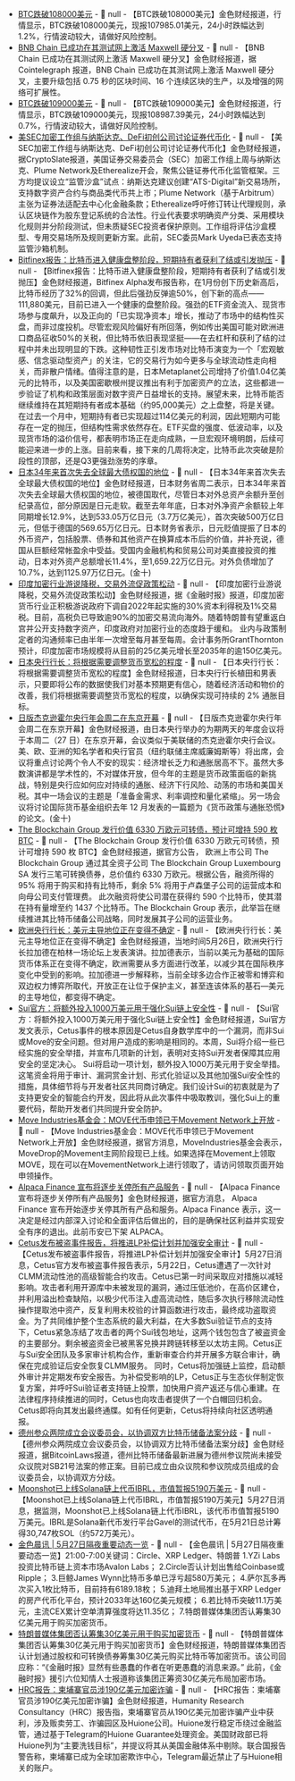 - [BTC跌破108000美元]() - 📰 null - 【BTC跌破108000美元】金色财经报道，行情显示，BTC跌破108000美元，现报107985.01美元，24小时跌幅达到1.2%，行情波动较大，请做好风险控制。
- [BNB Chain 已成功在其测试网上激活 Maxwell 硬分叉]() - 📰 null - 【BNB Chain 已成功在其测试网上激活 Maxwell 硬分叉】金色财经报道，据 Cointelegraph 报道，BNB Chain 已成功在其测试网上激活 Maxwell 硬分叉，主要升级包括 0.75 秒的区块时间、16 个连续区块的生产，以及增强的网络可扩展性。
- [BTC跌破109000美元]() - 📰 null - 【BTC跌破109000美元】金色财经报道，行情显示，BTC跌破109000美元，现报108987.39美元，24小时跌幅达到0.7%，行情波动较大，请做好风险控制。
- [美SEC加密工作组与纳斯达克、DeFi初创公司讨论证券代币化]() - 📰 null - 【美SEC加密工作组与纳斯达克、DeFi初创公司讨论证券代币化】金色财经报道，据CryptoSlate报道，美国证券交易委员会（SEC）加密工作组上周与纳斯达克、Plume Network及Etherealize开会，聚焦公链证券代币化监管框架。三方均提议设立“监管沙盒”试点：纳斯达克建议创建“ATS-Digital”新交易场所，支持数字资产合约与商品类代币共上市；Plume Network（基于Arbitrum）主张为证券法适配去中心化金融条款；Etherealize呼吁修订转让代理规则，承认区块链作为股东登记系统的合法性。行业代表要求明确资产分类、采用模块化规则并分阶段测试，但未质疑SEC投资者保护原则。工作组将评估沙盒模型、专用交易场所及规则更新方案。此前，SEC委员Mark Uyeda已表态支持监管沙箱机制。
- [Bitfinex报告：比特币进入健康盘整阶段，短期持有者获利了结或引发抛压]() - 📰 null - 【Bitfinex报告：比特币进入健康盘整阶段，短期持有者获利了结或引发抛压】金色财经报道，Bitfinex Alpha发布报告称，在1月份创下历史新高后，比特币经历了32%的回调，但此后强劲反弹逾50%，创下新的高点——111,880美元，目前已进入一个健康的盘整阶段。强劲的ETF资金流入、现货市场参与度飙升，以及正向的「已实现净资本」增长，推动了市场中的结构性买盘，而非过度投机。尽管宏观风险偏好有所回落，例如传出美国可能对欧洲进口商品征收50%的关税，但比特币依旧表现坚挺——在去杠杆和获利了结的过程中并未出现明显的下跌。这种韧性正引发市场对比特币演变为一个「宏观敏感、信念驱动型资产」的关注，它的交易行为如今更多与全球流动性走向相关，而非散户情绪。值得注意的是，日本Metaplanet公司增持了价值1.04亿美元的比特币，以及美国密歇根州提议推出有利于加密资产的立法，这些都进一步验证了机构和政策层面对数字资产日益增长的支持。展望未来，比特币能否继续维持在其短期持有者成本基础（约95,000美元）之上盘整，将是关键。在过去一个月中，短期持有者已实现超过114亿美元的利润，因此短期内可能存在一定的抛压，但结构性需求依然存在。ETF买盘的强度、低波动率，以及现货市场的溢价信号，都表明市场正在走向成熟，一旦宏观环境明朗，后续可能迎来进一步的上涨。目前来看，接下来的几周将决定，比特币此次突破是阶段性的顶部，还是Q3更强劲涨势的序章。
- [日本34年来首次失去全球最大债权国的地位]() - 📰 null - 【日本34年来首次失去全球最大债权国的地位】金色财经报道，日本财务省周二表示，日本34年来首次失去全球最大债权国的地位，被德国取代，尽管日本对外总资产余额升至创纪录高位，部分原因是日元走软。截至去年年底，日本对外净资产余额较上年同期增长12.9%，达到533.05万亿日元（3.7万亿美元），首次突破500万亿日元，但低于德国的569.65万亿日元。日本财务省表示，日元贬值提振了日本的外币资产，包括股票、债券和其他资产在换算成本币后的价值，并补充说，德国从巨额经常帐盈余中受益。受国内金融机构和贸易公司对美直接投资的推动，日本对外资产总额增长11.4%，至1,659.22万亿日元。对外负债增加了10.7%，达到1125.97万亿日元。(金十)
- [印度加密行业游说降税，交易外流促政策松动]() - 📰 null - 【印度加密行业游说降税，交易外流促政策松动】金色财经报道，据《金融时报》报道，印度加密货币行业正积极游说政府下调自2022年起实施的30%资本利得税及1%交易税。目前，高税负已导致逾90%的加密交易流向海外。随着特朗普有望重返白宫并公开支持数字资产，印度政府对加密行业的态度趋于缓和。 
业内与政策制定者的沟通频率已由半年一次增至每月甚至每周。会计事务所GrantThornton预计，印度加密市场规模将从目前的25亿美元增长至2035年的逾150亿美元。
- [日本央行行长：将根据需要调整货币宽松的程度]() - 📰 null - 【日本央行行长：将根据需要调整货币宽松的程度】金色财经报道，日本央行行长植田和男表示，只要即将公布的数据使我们对基本预期更有信心，随着经济活动和物价的改善，我们将根据需要调整货币宽松的程度，以确保实现可持续的 2% 通胀目标。
- [日版杰克逊霍尔央行年会周二在东京开幕]() - 📰 null - 【日版杰克逊霍尔央行年会周二在东京开幕】金色财经报道，由日本央行举办的为期两天的年度会议将于本周二（27 日）在东京开幕，会议类似于美联储的杰克逊霍尔央行会议。 
美、欧、亚洲的知名学者和央行官员（纽约联储主席威廉姆斯等）将出席，会议将重点讨论两个令人不安的现实：经济增长乏力和通胀居高不下。虽然大多数演讲都是学术性的，不对媒体开放，但今年的主题是货币政策面临的新挑战，特别是央行应如何应对持续的通胀、经济下行风险、动荡的市场和美国关税。其中一场会议的主题是「准备金需求、利率调控和量化紧缩」。另一场会议将讨论国际货币基金组织去年 12 月发表的一篇题为《货币政策与通胀恐慌》的论文。(金十)
- [The Blockchain Group 发行价值 6330 万欧元可转债，预计可增持 590 枚 BTC]() - 📰 null - 【The Blockchain Group 发行价值 6330 万欧元可转债，预计可增持 590 枚 BTC】金色财经报道，据官方公告， 欧洲上市公司 The Blockchain Group 通过其全资子公司 The Blockchain Group Luxembourg SA 发行三笔可转换债券，总价值约 6330 万欧元。根据公告，融资所得的 95% 将用于购买和持有比特币，剩余 5% 将用于卢森堡子公司的运营成本和向母公司支付管理费。 
此次融资将使公司潜在获得约 590 个比特币，使其潜在持有量增至约 1437 个比特币。The Blockchain Group 表示，此举旨在继续推进其比特币储备公司战略，同时发展其子公司的运营业务。
- [欧洲央行行长：美元主导地位正在变得不确定]() - 📰 null - 【欧洲央行行长：美元主导地位正在变得不确定】金色财经报道，当地时间5月26日，欧洲央行行长拉加德在柏林一场论坛上发表演讲。拉加德表示，当前以美元为基础的国际货币体系正在变得不确定，欧洲需要从多方面进行改革，以减少其在国际秩序变化中受到的影响。拉加德进一步解释称，当前全球多边合作正被零和博弈和双边权力博弈所取代，开放正在让位于保护主义，甚至连该体系的基石—美元的主导地位，都变得不确定。
- [Sui官方：将额外投入1000万美元用于强化Sui链上安全性]() - 📰 null - 【Sui官方：将额外投入1000万美元用于强化Sui链上安全性】金色财经报道，Sui官方发文表示，Cetus事件的根本原因是Cetus自身数学库中的一个漏洞，而非Sui或Move的安全问题。但对用户造成的影响是相同的。本周，Sui将介绍一些已经实施的安全举措，并宣布几项新的计划，表明对支持Sui开发者保障其应用安全的坚定决心。 
Sui将启动一项计划，额外投入1000万美元用于安全举措。这笔资金将用于审计、漏洞赏金计划、形式化验证以及其他加强Sui安全性的措施，具体细节将与开发者社区共同商讨确定。我们设计Sui的初衷就是为了支持更安全的智能合约开发，因此将从此次事件中吸取教训，强化Sui上的重要代码，帮助开发者们共同提升安全防护。
- [Move Industries基金会：MOVE代币申领已于Movement Network上开放]() - 📰 null - 【Move Industries基金会：MOVE代币申领已于Movement Network上开放】金色财经报道，据官方消息，MoveIndustries基金会表示，MoveDrop的Movement主网阶段现已上线。如果选择在Movement上领取MOVE，现在可以在MovementNetwork上进行领取了，请访问领取页面开始申领操作。
- [Alpaca Finance 宣布将逐步关停所有产品服务]() - 📰 null - 【Alpaca Finance 宣布将逐步关停所有产品服务】金色财经报道，据官方消息， Alpaca Finance 宣布开始逐步关停其所有产品和服务。Alpaca Finance 表示，这一决定是经过内部深入讨论和全面评估后做出的，目的是确保社区利益并实现安全有序的退出。此前币安已下架 ALPACA。
- [Cetus发布被盗事件报告，将推进LP补偿计划并加强安全审计]() - 📰 null - 【Cetus发布被盗事件报告，将推进LP补偿计划并加强安全审计】5月27日消息，Cetus官方发布被盗事件报告表示，5月22日，Cetus遭遇了一次针对CLMM流动性池的高级智能合约攻击。Cetus已第一时间采取应对措施以减轻影响。攻击者利用开源库中未被发现的漏洞，通过压低池价，在高价区建仓，并利用溢出检查缺陷，以极少代币注入虚高流动性，随后多次执行移除流动性操作提取池中资产，反复利用未校验的计算函数进行攻击，最终成功盗取资金。为了共同维护整个生态系统的最大利益，在大多数Sui验证节点的支持下，Cetus紧急冻结了攻击者的两个Sui钱包地址，这两个钱包包含了被盗资金的主要部分。剩余被盗资金已被黑客兑换并跨链转移至以太坊主网。Cetus正与Sui安全团队及多家审计机构合作，重新审查合约并开展多方联合审计，确保在完成验证后安全恢复CLMM服务。 
同时，Cetus将加强链上监控，启动额外审计并定期发布安全报告。为补偿受影响的LP，Cetus正与生态伙伴制定恢复方案，并呼吁Sui验证者支持链上投票，加快用户资产返还与信心重建。在法律程序持续推进的同时，Cetus也向攻击者提供了一个白帽回归机会。Cetus即将向其发出最终通牒。如有任何更新，Cetus将持续向社区透明通报。
- [德州参众两院成立会议委员会，以协调双方比特币储备法案分歧]() - 📰 null - 【德州参众两院成立会议委员会，以协调双方比特币储备法案分歧】金色财经报道，据BitcoinLaws报道，德州比特币储备最新进展为德州参议院尚未接受众议院对SB21号法案的修正案。目前已成立由众议院和参议院成员组成的会议委员会，以协调双方分歧。
- [Moonshot已上线Solana链上代币IBRL，市值暂报5190万美元]() - 📰 null - 【Moonshot已上线Solana链上代币IBRL，市值暂报5190万美元】5月27日消息，据监测，Moonshot已上线Solana链上代币IBRL，该代币市值暂报5190万美元。IBRL是Solana新代币发行平台Gavel的测试代币，在5月21日总计筹得30,747枚SOL（约572万美元）。
- [金色晨讯 | 5月27日隔夜重要动态一览]() - 📰 null - 【金色晨讯 | 5月27日隔夜重要动态一览】21:00-7:00关键词：Circle、XRP Ledger、特朗普 
1.YZi Labs投资比特币链上资本市场Avalon Labs； 
2.Circle否认计划出售给Coinbase或Ripple； 
3.巨鲸James Wynn比特币多单已浮亏超580万美元； 
4.萨尔瓦多再次买入1枚比特币，目前持有6189.18枚； 
5.迪拜土地局推出基于XRP Ledger的房产代币化平台，预计2033年达160亿美元规模； 
6.若比特币突破11.1万美元，主流CEX累计空单清算强度将达11.35亿； 
7.特朗普媒体集团否认筹集30亿美元用于购买加密货币。
- [特朗普媒体集团否认筹集30亿美元用于购买加密货币](https://cointelegraph.com/news/trump-media-group-raise-3b-buy-bitcoin-crypto) - 📰 null - 【特朗普媒体集团否认筹集30亿美元用于购买加密货币】金色财经报道，特朗普媒体集团否认计划通过股权和可转换债券筹集30亿美元购买比特币等加密货币。该公司回应称：“《金融时报》显然有些愚蠢的作者在听更愚蠢的消息来源。” 
此前，《金融时报》援引六位知情人士报道称该集团正筹资30亿美元布局加密市场。
- [HRC报告：柬埔寨官员涉190亿美元加密诈骗](https://decrypt.co/322106/cambodias-19-billion-financial-scam-empire-fueled-by-crypto-says-watchdog-group) - 📰 null - 【HRC报告：柬埔寨官员涉190亿美元加密诈骗】金色财经报道，Humanity Research Consultancy（HRC）报告指，柬埔寨官员从190亿美元加密诈骗产业中获利，涉及贩卖劳工、诈骗园区及Huione公司。Huione发行稳定币绕过金融监管，通过基于Telegram的Huione Guarantee处理资金。美国财政部已将Huione列为“主要洗钱目标”，并提议将其从美国金融体系中剔除。联合国报告警告称，柬埔寨已成为全球加密欺诈中心，Telegram最近禁止了与Huione相关的账户。
